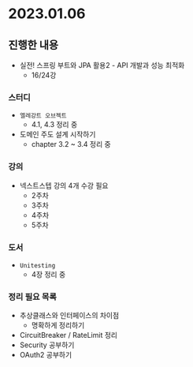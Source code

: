 # 2023.01.06

## 진행한 내용

- 실전! 스프링 부트와 JPA 활용2 - API 개발과 성능 최적화
	- 16/24강

### 스터디

- `엘레강트 오브젝트`
	- 4.1, 4.3 정리 중
- 도메인 주도 설계 시작하기
	- chapter 3.2 ~ 3.4 정리 중

### 강의

- 넥스트스텝 강의 4개 수강 필요
	- 2주차
  - 3주차
  - 4주차
  - 5주차

### 도서

- `Unitesting`
	- 4장 정리 중

### 정리 필요 목록

- 추상클래스와 인터페이스의 차이점
	- 명확하게 정리하기
- CircuitBreaker / RateLimit 정리
- Security 공부하기
- OAuth2 공부하기

